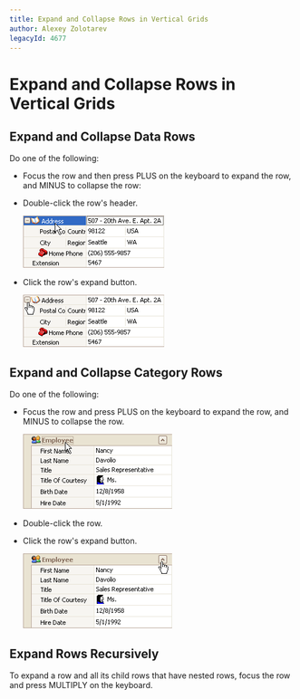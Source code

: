 ```yaml
---
title: Expand and Collapse Rows in Vertical Grids
author: Alexey Zolotarev
legacyId: 4677
---
```

# Expand and Collapse Rows in Vertical Grids
## Expand and Collapse Data Rows
Do one of the following:
* Focus the row and then press PLUS on the keyboard to expand the row, and MINUS to collapse the row:
* Double-click the row's header.
	
	![EU_XtraVerticalGrid_Row_Header](../../../images/img7665.png)
* Click the row's expand button.
	
	![EU_XtraVerticalGrid_RowExpandButton](../../../images/img7664.png)

## Expand and Collapse Category Rows
Do one of the following:
* Focus the row and press PLUS on the keyboard to expand the row, and MINUS to collapse the row.
	
	![EU_XtraVerticalGrid_CategoryRow](../../../images/img7662.png)
* Double-click the row.
* Click the row's expand button.
	
	![EU_XtraVerticalGrid_CategoryRowExpandButton](../../../images/img7663.png)

## Expand Rows Recursively
To expand a row and all its child rows that have nested rows, focus the row and press MULTIPLY on the keyboard.